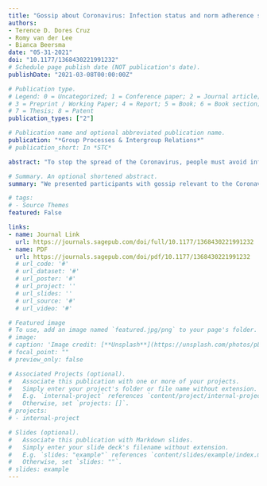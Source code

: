 ```yaml
---
title: "Gossip about Coronavirus: Infection status and norm adherence shape social responses "
authors:
- Terence D. Dores Cruz
- Romy van der Lee
- Bianca Beersma
date: "05-31-2021"
doi: "10.1177/1368430221991232"
# Schedule page publish date (NOT publication's date).
publishDate: "2021-03-08T00:00:00Z"

# Publication type.
# Legend: 0 = Uncategorized; 1 = Conference paper; 2 = Journal article;
# 3 = Preprint / Working Paper; 4 = Report; 5 = Book; 6 = Book section;
# 7 = Thesis; 8 = Patent
publication_types: ["2"]

# Publication name and optional abbreviated publication name.
publication: "*Group Processes & Intergroup Relations*"
# publication_short: In *STC*

abstract: "To stop the spread of the Coronavirus, people must avoid infection risk. Given widespread skepticism regarding information concerning the Coronavirus received from authorities, one potentially important pathway to estimate the infectiousness of one’s group members could be through gossip (i.e., information about an absent target). Infection risk is reflected by both infection status and adherence to social distancing norms. In hypothetical scenarios (N = 837), participants received gossip that we manipulated to describe a group member’s infection status and/or norm adherence. Results showed people tended to believe gossip and that gossip influenced behavioral intentions to avoid and punish targets of gossip as well as the perception of targets. We conclude that gossip, while potentially unreliable, could affect how people treat group members. We discuss how gossip could alleviate the Coronavirus crisis by contributing to slowing the Coronavirus’s spread, as well as exacerbate it through increased social exclusion based on unverified information."

# Summary. An optional shortened abstract.
summary: "We presented participants with gossip relevant to the Coronavirus pandemic. Results showed people tended to believe gossip and that gossip influenced behavioral intentions to avoid and punish targets of gossip as well as the perception of targets. We conclude that gossip, while potentially unreliable, could affect how people treat group members.  "

# tags:
# - Source Themes
featured: False

links:
- name: Journal Link
  url: https://journals.sagepub.com/doi/full/10.1177/1368430221991232
- name: PDF
  url: https://journals.sagepub.com/doi/pdf/10.1177/1368430221991232
  # url_code: '#'
  # url_dataset: '#'
  # url_poster: '#'
  # url_project: ''
  # url_slides: ''
  # url_source: '#'
  # url_video: '#'

# Featured image
# To use, add an image named `featured.jpg/png` to your page's folder. 
# image:
# caption: 'Image credit: [**Unsplash**](https://unsplash.com/photos/pLCdAaMFLTE)'
# focal_point: ""
# preview_only: false

# Associated Projects (optional).
#   Associate this publication with one or more of your projects.
#   Simply enter your project's folder or file name without extension.
#   E.g. `internal-project` references `content/project/internal-project/index.md`.
#   Otherwise, set `projects: []`.
# projects:
# - internal-project

# Slides (optional).
#   Associate this publication with Markdown slides.
#   Simply enter your slide deck's filename without extension.
#   E.g. `slides: "example"` references `content/slides/example/index.md`.
#   Otherwise, set `slides: ""`.
# slides: example
---
```

